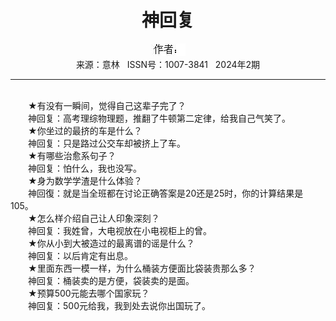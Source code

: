 # <center>神回复</center>

<div align=center><img src="https://raw.githubusercontent.com/leaguecn/magazines/main/img_authors/%25d7%25f7%25d5%25df%25a3%25ba.jpg"></div>

<center>来源：意林   ISSN号：1007-3841   2024年2期</center>

* * *

<br>　　★有没有一瞬间，觉得自己这辈子完了？  
　　神回复：高考理综物理题，推翻了牛顿第二定律，给我自己气笑了。  
　　★你坐过的最挤的车是什么？  
　　神回复：只是路过公交车却被挤上了车。  
　　★有哪些治愈系句子？  
　　神回复：怕什么，我也没写。  
　　★身为数学学渣是什么体验？  
　　神回復：就是当全班都在讨论正确答案是20还是25时，你的计算结果是105。  
　　★怎么样介绍自己让人印象深刻？  
　　神回复：我姓曾，大电视放在小电视柜上的曾。  
　　★你从小到大被造过的最离谱的谣是什么？  
　　神回复：以后肯定有出息。  
　　★里面东西一模一样，为什么桶装方便面比袋装贵那么多？  
　　神回复：桶装卖的是方便，袋装卖的是面。  
　　★预算500元能去哪个国家玩？  
　　神回复：500元给我，我到处去说你出国玩了。

